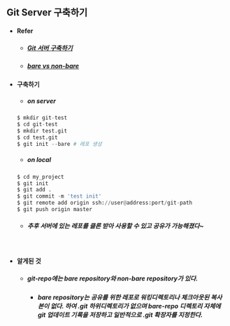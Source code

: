 ## Git Server 구축하기

- #### Refer

  - ##### [Git 서버 구축하기](https://git-scm.com/book/ko/v1/Git-%EC%84%9C%EB%B2%84-%EC%84%9C%EB%B2%84%EC%97%90-%EC%84%A4%EC%A0%95%ED%95%98%EA%B8%B0)

  - ##### [bare vs non-bare](http://www.saintsjd.com/2011/01/what-is-a-bare-git-repository/)

- #### 구축하기

  - ##### on server

  ```python
  $ mkdir git-test 
  $ cd git-test
  $ mkdir test.git
  $ cd test.git
  $ git init --bare # 레포 생성
  ```

  - ##### on local

  ```Python
  $ cd my_project
  $ git init
  $ git add .
  $ git commit -m 'test init'
  $ git remote add origin ssh://user@address:port/git-path
  $ git push origin master
  ```

  - ##### 추후 서버에 있는 레포를 클론 받아 사용할 수 있고 공유가 가능해졌다~

  ​

- #### 알게된 것

  - ##### git-repo에는 bare repository와 non-bare repository가 있다.

    - ##### bare repository는 공유를 위한 레포로 워킹디렉토리나 체크아웃된 복사본이 없다. 하여 .git 하위디렉토리가 없으며 bare-repo 디렉토리 자체에 git 업데이트 기록을 저장하고  일반적으로 .git 확장자를 지정한다.